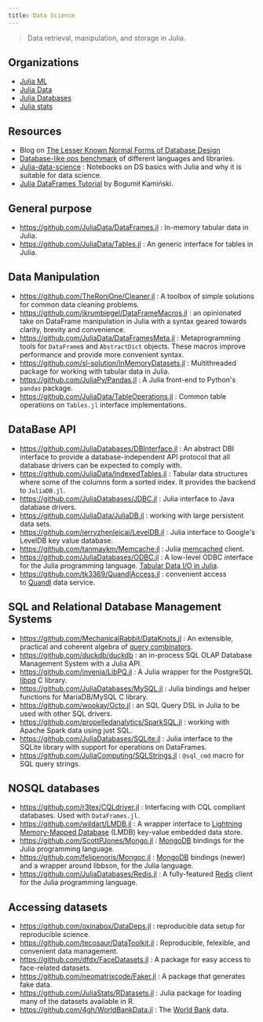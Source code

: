 ```yaml
---
title: Data Science
---
```


> Data retrieval, manipulation, and storage in Julia.

## Organizations

- [Julia ML](https://github.com/JuliaML)
- [Julia Data](https://github.com/JuliaData)
- [Julia Databases](https://github.com/JuliaDatabases)
- [Julia stats](https://github.com/JuliaStats)

## Resources

- Blog on [The Lesser Known Normal Forms of Database Design](http://www.johnmyleswhite.com/notebook/2014/09/10/the-lesser-known-normal-forms/)
- [Database-like ops benchmark](https://h2oai.github.io/db-benchmark/) of different languages and libraries.
- [Julia-data-science](https://github.com/tirthajyoti/Julia-data-science) : Notebooks on DS basics with Julia and why it is suitable for data science.
- [Julia DataFrames Tutorial](https://github.com/bkamins/Julia-DataFrames-Tutorial) by Bogumił Kamiński.

## General purpose

- https://github.com/JuliaData/DataFrames.jl : In-memory tabular data in Julia.
- https://github.com/JuliaData/Tables.jl : An generic interface for tables in Julia.


## Data Manipulation

- https://github.com/TheRoniOne/Cleaner.jl : A toolbox of simple solutions for common data cleaning problems.
- https://github.com/jkrumbiegel/DataFrameMacros.jl : an opinionated take on DataFrame manipulation in Julia with a syntax geared towards clarity, brevity and convenience.
- https://github.com/JuliaData/DataFramesMeta.jl : Metaprogramming tools for `DataFrame`s and `AbstractDict` objects. These macros improve performance and provide more convenient syntax.
- https://github.com/sl-solution/InMemoryDatasets.jl : Multithreaded package for working with tabular data in Julia.
- https://github.com/JuliaPy/Pandas.jl : A Julia front-end to Python's `pandas` package.
- https://github.com/JuliaData/TableOperations.jl : Common table operations on `Tables.jl` interface implementations.

## DataBase API

- https://github.com/JuliaDatabases/DBInterface.jl : An abstract DBI interface to provide a database-independent API protocol that all database drivers can be expected to comply with.
- https://github.com/JuliaData/IndexedTables.jl : Tabular data structures where some of the columns form a sorted index. It provides the backend to `JuliaDB.jl`.
- https://github.com/JuliaDatabases/JDBC.jl : Julia interface to Java database drivers.
- https://github.com/JuliaData/JuliaDB.jl : working with large persistent data sets.
- https://github.com/jerryzhenleicai/LevelDB.jl : Julia interface to Google's LevelDB key value database.
- https://github.com/tanmaykm/Memcache.jl : Julia [memcached](https://github.com/memcached/memcached/wiki/Commands) client.
- https://github.com/JuliaDatabases/ODBC.jl : A low-level ODBC interface for the Julia programming language. [Tabular Data I/O in Julia](https://randyzwitch.com/julia-import-data/).
- https://github.com/tk3369/QuandlAccess.jl : convenient access to [Quandl](https://www.quandl.com/) data service.

## SQL and Relational Database Management Systems

- https://github.com/MechanicalRabbit/DataKnots.jl : An extensible, practical and coherent algebra of [query combinators](https://arxiv.org/abs/1702.08409).
- https://github.com/duckdb/duckdb : an in-process SQL OLAP Database Management System with a Julia API.
- https://github.com/invenia/LibPQ.jl : A Julia wrapper for the PostgreSQL [libpq](https://www.postgresql.org/docs/current/libpq.html) C library.
- https://github.com/JuliaDatabases/MySQL.jl : Julia bindings and helper functions for MariaDB/MySQL C library.
- https://github.com/wookay/Octo.jl : an SQL Query DSL in Julia to be used with other SQL drivers.
- https://github.com/propelledanalytics/SparkSQL.jl : working with Apache Spark data using just SQL.
- https://github.com/JuliaDatabases/SQLite.jl : Julia interface to the SQLite library with support for operations on DataFrames.
- https://github.com/JuliaComputing/SQLStrings.jl : `@sql_cmd` macro for SQL query strings.

## NOSQL databases

- https://github.com/r3tex/CQLdriver.jl : Interfacing with CQL compliant databases. Used with `DataFrames.jl`.
- https://github.com/wildart/LMDB.jl : A wrapper interface to [Lightning Memory-Mapped Database](https://en.wikipedia.org/wiki/Lightning_Memory-Mapped_Database) (LMDB) key-value embedded data store.
- https://github.com/ScottPJones/Mongo.jl : [MongoDB](http://www.mongodb.org/) bindings for the Julia programming language.
- https://github.com/felipenoris/Mongoc.jl : [MongoDB](http://www.mongodb.org/) bindings (newer) and a wrapper around libbson, for the Julia language.
- https://github.com/JuliaDatabases/Redis.jl : A fully-featured [Redis](https://redis.io/) client for the Julia programming language.

## Accessing datasets

- https://github.com/oxinabox/DataDeps.jl : reproducible data setup for reproducible science.
- https://github.com/tecosaur/DataToolkit.jl : Reproducible, felexible, and convenient data management.
- https://github.com/dfdx/FaceDatasets.jl : A package for easy access to face-related datasets.
- https://github.com/neomatrixcode/Faker.jl : A package that generates fake data.
- https://github.com/JuliaStats/RDatasets.jl : Julia package for loading many of the datasets available in R.
- https://github.com/4gh/WorldBankData.jl : The [World Bank](https://data.worldbank.org/) data.
